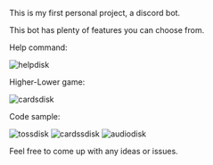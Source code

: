This is my first personal project, a discord bot.

This bot has plenty of features you can choose from.

Help command:

![helpdisk](https://user-images.githubusercontent.com/86379304/139590174-bd6caff0-9fae-4f49-a5fb-d0ce55660053.PNG)

Higher-Lower game:

![cardsdisk](https://user-images.githubusercontent.com/86379304/139590210-58a604fd-f18a-4fc2-86a4-cd9f725a1b5b.PNG)

Code sample:

![tossdisk](https://user-images.githubusercontent.com/86379304/139590390-df9b02e7-1cb4-430d-83bd-91f770c564be.PNG)
![cardssdisk](https://user-images.githubusercontent.com/86379304/139590392-0827bd86-b7c8-4f21-8280-763660824ce3.PNG)
![audiodisk](https://user-images.githubusercontent.com/86379304/139590394-f2acf8ce-8cac-4455-882e-1a0ad2dc45c8.PNG)


Feel free to come up with any ideas or issues.
